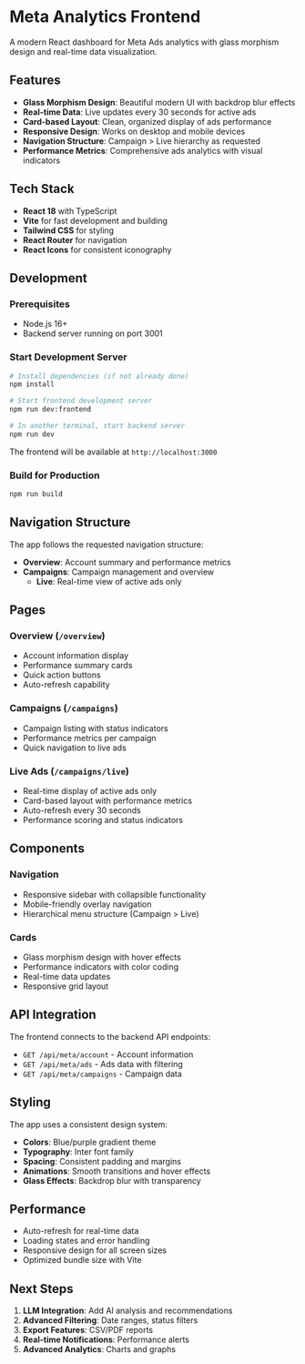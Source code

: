 # Meta Analytics Frontend

A modern React dashboard for Meta Ads analytics with glass morphism design and real-time data visualization.

## Features

- **Glass Morphism Design**: Beautiful modern UI with backdrop blur effects
- **Real-time Data**: Live updates every 30 seconds for active ads
- **Card-based Layout**: Clean, organized display of ads performance
- **Responsive Design**: Works on desktop and mobile devices
- **Navigation Structure**: Campaign > Live hierarchy as requested
- **Performance Metrics**: Comprehensive ads analytics with visual indicators

## Tech Stack

- **React 18** with TypeScript
- **Vite** for fast development and building
- **Tailwind CSS** for styling
- **React Router** for navigation
- **React Icons** for consistent iconography

## Development

### Prerequisites

- Node.js 16+ 
- Backend server running on port 3001

### Start Development Server

```bash
# Install dependencies (if not already done)
npm install

# Start frontend development server
npm run dev:frontend

# In another terminal, start backend server
npm run dev
```

The frontend will be available at `http://localhost:3000`

### Build for Production

```bash
npm run build
```

## Navigation Structure

The app follows the requested navigation structure:

- **Overview**: Account summary and performance metrics
- **Campaigns**: Campaign management and overview
  - **Live**: Real-time view of active ads only

## Pages

### Overview (`/overview`)
- Account information display
- Performance summary cards
- Quick action buttons
- Auto-refresh capability

### Campaigns (`/campaigns`)
- Campaign listing with status indicators
- Performance metrics per campaign
- Quick navigation to live ads

### Live Ads (`/campaigns/live`)
- Real-time display of active ads only
- Card-based layout with performance metrics
- Auto-refresh every 30 seconds
- Performance scoring and status indicators

## Components

### Navigation
- Responsive sidebar with collapsible functionality
- Mobile-friendly overlay navigation
- Hierarchical menu structure (Campaign > Live)

### Cards
- Glass morphism design with hover effects
- Performance indicators with color coding
- Real-time data updates
- Responsive grid layout

## API Integration

The frontend connects to the backend API endpoints:

- `GET /api/meta/account` - Account information
- `GET /api/meta/ads` - Ads data with filtering
- `GET /api/meta/campaigns` - Campaign data

## Styling

The app uses a consistent design system:

- **Colors**: Blue/purple gradient theme
- **Typography**: Inter font family
- **Spacing**: Consistent padding and margins
- **Animations**: Smooth transitions and hover effects
- **Glass Effects**: Backdrop blur with transparency

## Performance

- Auto-refresh for real-time data
- Loading states and error handling
- Responsive design for all screen sizes
- Optimized bundle size with Vite

## Next Steps

1. **LLM Integration**: Add AI analysis and recommendations
2. **Advanced Filtering**: Date ranges, status filters
3. **Export Features**: CSV/PDF reports
4. **Real-time Notifications**: Performance alerts
5. **Advanced Analytics**: Charts and graphs
